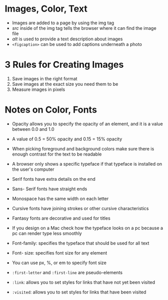 # Images, Color, Text

- Images are added to a page by using the img tag
- *src* inside of the img tag tells the browser where it can find the image file
- *alt* is used to provide a text description about images
- `<figcaption>` can be used to add captions underneath a photo

# 3 Rules for Creating Images
1. Save images in the right format
2. Save images at the exact size you need them to be
3. Measure images in pixels 

# Notes on Color, Fonts
- Opacity allows you to specify the opacity of an element, and it is a value between 0.0 and 1.0
- A value of 0.5 = 50% opacity and 0.15 = 15% opacity
- When picking foreground and background colors make sure there is enough contrast for the text to be readable

- A browser only shows a specific typeface if that typeface is installed on the user's computer
- Serif fonts have extra details on the end
- Sans- Serif fonts have straight ends
- Monospace has the same width on each letter
- Cursive fonts have joining strokes or other cursive characteristics
- Fantasy fonts are decorative and used for titles
- If you design on a Mac check how the typeface looks on a pc because a pc can render type less smoothly
- Font-family: specifies the typeface that should be used for all text
- Font- size: specifies font size for any element
- You can use px, %, or em to specify font size
- `:first-letter` and `:first-line` are pseudo-elements
- `:link`: allows you to set styles for links that have not yet been visited
- `:visited`: allows you to set styles for links that have been visited
